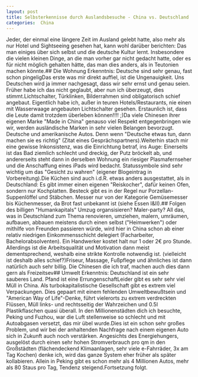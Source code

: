 ```yaml
---
layout: post
title: Selbsterkennisse durch Auslandsbesuche - China vs. Deutschland
categories:  China
---
```

Jeder, der einmal eine längere Zeit im Ausland gelebt hatte, also mehr als nur Hotel und Sightseeing gesehen hat, kann wohl darüber berichten: Das man einiges über sich selbst und die deutsche Kultur lernt. Insbesondere die vielen kleinen Dinge, an die man vorher gar nicht gedacht hatte, oder es für nicht möglich gehalten hätte, das man dies anders, als in Teutonien machen könnte.## Die Wohnung
Erkenntnis: Deutsche sind sehr genau, fast schon pingeligDas erste was mir direkt auffiel, ist die Ungenauigkeit. Uns Deutschen wird ja immer nachgesagt, dass wir sehr ernst und genau seien. Früher habe ich das nicht geglaubt, aber nun ich überzeugt, dies stimmt.Lichtschalter, Türklinken, Bilderrahmen sind obligatorisch schief angebaut. Eigentlich habe ich, außer in teuren Hotels/Restaurants, nie einen mit Wasserwaage angebauten Lichtschalter gesehen. Erstaunlich ist, dass die Leute damit trotzdem überleben können!!!! ;)Da viele Chinesen ihrer eigenen Marke "Made in China" genauso viel Respekt entgegenbringen wie wir, werden ausländische Marken in sehr vielen Belangen bevorzugt. Deutsche und amerikanische Autos. Denn wenn "Deutsche etwas tun, dann machen sie es richtig" (Zitat eines Gesprächspartners).Weiterhin stach mir eine gewisse Inkonsistenz, was die Einrichtung betraf, ins Auge: Einerseits ist das Bad ziemlich schlecht und dreckig, der Putz bröckelt ab, und andererseits steht dann in derselben Wohnung ein riesiger Plasmafernseher und die Anschaffung eines iPads wird bedacht. Statussymbole sind sehr wichtig um das "Gesicht zu wahren" (eigener Blogeintrag in Vorbereitung).Die Küchen sind auch i.d.R. etwas anders ausgestattet, als in Deutschland: Es gibt immer einen eigenen "Reiskocher", dafür keinen Ofen, sondern nur Kochplatten. Besteck gibt es in der Regel nur Porzellan-Suppenlöffel und Stäbchen. Messer nur von der Kategorie Gemüsemesser bis Küchenmesser, da Brot fast unbekannt ist (siehe Essen I&amp;II).## Folgen des billigen "Humankapitals"
Umzug organsisieren? Maler-party? All das, was in Deutschland zum Thema renovieren, umziehen, malern, umräumen, aufbauen, abbauen meistens durch einen selbst ("Heimwerken") oder mithilfe von Freunden passieren würde, wird hier in China schon ab einer relativ niedrigen Einkommensschicht delegiert (Facharbeiter, Bachelorabsolventen). Ein Handwerker kostet halt nur 1 oder 2€ pro Stunde. Allerdings ist die Arbeitsqualität und Motivation dann meist dementsprechend, weshalb eine strikte Kontrolle notwendig ist. (vielleicht ist deshalb alles schief?)Friseur, Massage, Fußpflege und ähnliches ist dann natürlich auch sehr billig. Die Chinesen die ich traf, machen auch dies dann gern als Freizeitsev## Umwelt
Erkenntnis: Deutschland ist ein sehr sauberes Land. Pfand ist eine ErrungenschaftLeider gibt es sehr sehr viel Müll in China. Als turbokapitalistische Gesellschaft gibt es extrem viel Verpackungen. Dies gepaart mit einem fehlenden Umweltbewußtsein und "American Way of Life"-Denke, führt vielerorts zu extrem verdreckten Flüssen, Müll links- und rechtsseitig der Wahrzeichen und 0.5l Plastikflaschen quasi überall. In den Millionenstädten dich ich besuchte, Peking und Fuzhou, war die Luft stellenweise so schlecht und mit Autoabgasen versetzt, das mir übel wurde.Dies ist ein schon sehr großes Problem, und wir bei der anhaltenden Nachfrage nach einem eigenen Auto sich in Zukunft auch noch verstärken. Angesichts des Energiehungers, ausgelöst durch einen sehr hohen  Stromverbrauch pro qm in den Großstädten (flächendeckend Klimaanlagen, sehr viele e-Fahrräder, 3x am Tag Kochen) denke ich, wird das ganze System eher früher als später kollabieren. Allein in Peking gibt es schon mehr als 4 Millionen Autos, mehr als 80 Staus pro Tag, Tendenz steigend.Fortsetzung folgt.
